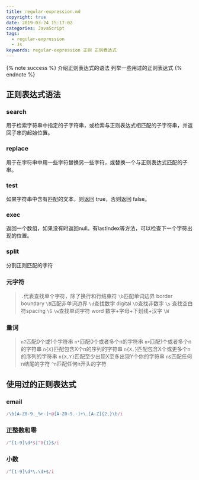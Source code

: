 ```yaml
---
title: regular-expression.md
copyright: true
date: 2019-03-24 15:17:02
categories: JavaScript
tags:
  - regular-expression
  - Js
keywords: regular-expression 正则 正则表达式
---
```


{% note success %}
介绍正则表达式的语法
列举一些用过的正则表达式
{% endnote %}
<!-- more -->

## 正则表达式语法

### search
用于检索字符串中指定的子字符串，或检索与正则表达式相匹配的子字符串，并返回子串的起始位置。

### replace
用于在字符串中用一些字符替换另一些字符，或替换一个与正则表达式匹配的子串。

### test
如果字符串中含有匹配的文本，则返回 true，否则返回 false。

### exec
返回一个数组，如果没有时返回null。有lastIndex等方法，可以检查下一个字符出现的位置。

### split
分割正则匹配的字符

### 元字符
> `.`代表查找单个字符，除了换行和行结束符
> `\b`匹配单词边界 border boundary
> `\B`匹配非单词边界
> `\d`查找数字 digital
> `\D`查找非数字
> `\s` 查找空白符spacing
> `\S`
> `\w`查找单词字符 word 数字+字母+下划线+汉字
> `\W`

### 量词
> `n?`匹配0个或1个字符串
> `n*`匹配0个或者多个n的字符串
> `n+`匹配1个或者多个n的字符串
> `n{X}`匹配包含X个n的序列的字符串
> `n{X,}`匹配包含X个或更多个n的序列的字符串
> `n{X,Y}`匹配至少出现X至多出现Y个你的字符串
> `n$`匹配任何n结尾的字符
> `^n`匹配任何n开头的字符

## 使用过的正则表达式

### email
```javascript js
/\b[A-Z0-9._%+-]+@[A-Z0-9.-]+\.[A-Z]{2,}\b/i
```

### 正整数和零
```javascript js
/^[1-9]\d*$|^0{1}$/i
```

### 小数
```javascript js
/^[1-9]\d*\.\d+$/i
```
